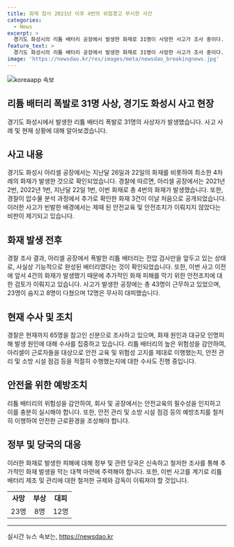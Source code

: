 ```yaml
---
title: 화재 참사 2021년 이후 4번의 위험경고 무시한 사건
categories:
  - News
excerpt: >
  경기도 화성시의 리튬 배터리 공장에서 발생한 화재로 31명이 사망한 사고가 조사 중이다. 이전에도 4차례의 화재가 있었으며, 안전교육 부족과 안전조치 미비로 큰 문제가 제기되고 있다. 경찰은 65명을 조사 중이며 안전교육과 안전관리를 중점적으로 조사 중이라고 밝혔다. 해당 공장에서는 리튬 배터리의 위험성에 대한 적절한 안전 교육과 관리가 이뤄지지 않고 있다는 비판이 일고 있다.
feature_text: >
  경기도 화성시의 리튬 배터리 공장에서 발생한 화재로 31명이 사망한 사고가 조사 중이다. 이전에도 4차례의 화재가 있었으며, 안전교육 부족과 안전조치 미비로 큰 문제가 제기되고 있다. 경찰은 65명을 조사 중이며 안전교육과 안전관리를 중점적으로 조사 중이라고 밝혔다. 해당 공장에서는 리튬 배터리의 위험성에 대한 적절한 안전 교육과 관리가 이뤄지지 않고 있다는 비판이 일고 있다.
image: 'https://newsdao.kr/res/images/meta/newsdao_breakingnews.jpg'
---
```


<p><img src="https://newsdao.kr/res/images/meta/newsdao_breakingnews.jpg" alt="koreaapp 속보" /></p>

<h2> 리튬 배터리 폭발로 31명 사상, 경기도 화성시 사고 현장</h2>

<p data-ke-size="size16">경기도 화성시에서 발생한 리튬 배터리 폭발로 31명의 사상자가 발생했습니다. 사고 사례 및 현재 상황에 대해 알아보겠습니다.</p>

<h2 data-ke-size="size26">사고 내용</h2>

<p data-ke-size="size16">경기도 화성시 아리셀 공장에서는 지난달 26일과 22일의 화재를 비롯하여 최소한 4차례의 화재가 발생한 것으로 확인되었습니다. 경찰에 따르면, 아리셀 공장에서는 2021년 2번, 2022년 1번, 지난달 22일 1번, 이번 화재로 총 4번의 화재가 발생했습니다. 또한, 경찰이  압수물 분석 과정에서 추가로 확인한 화재 3건이 이날 처음으로 공개되었습니다. 이러한 사고가 빈발한 배경에서는 제때 된 안전교육 및 안전조치가 이뤄지지 않았다는 비판이 제기되고 있습니다.</p>

<h2 data-ke-size="size26">화재 발생 전후</h2>

<p data-ke-size="size16">경찰 조사 결과, 아리셀 공장에서 폭발한 리튬 배터리는 전압 검사만을 앞두고 있는 상태로, 사실상 기능적으로 완성된 배터리였다는 것이 확인되었습니다. 또한, 이번 사고 이전에 앞서 4건의 화재가 발생했기 때문에 추가적인 화재 피해를 막기 위한 안전조치에 대한 검토가 이뤄지고 있습니다. 사고가 발생한 공장에는 총 43명이 근무하고 있었으며, 23명이 숨지고 8명이 다쳤으며 12명은 무사히 대피했습니다.</p>

<h2 data-ke-size="size26">현재 수사 및 조치</h2>

<p data-ke-size="size16">경찰은 현재까지 65명을 참고인 신분으로 조사하고 있으며, 화재 원인과 대규모 인명피해 발생 원인에 대해 수사를 집중하고 있습니다. 리튬 배터리의 높은 위험성을 감안하여, 아리셀이 근로자들을 대상으로 안전 교육 및 위험성 고지를 제대로 이행했는지, 안전 관리 및 소방 시설 점검 등을 적절히 수행했는지에 대한 수사도 진행 중입니다.</p>

<h2 data-ke-size="size26">안전을 위한 예방조치</h2>

<p data-ke-size="size16">리튬 배터리의 위험성을 감안하여, 회사 및 공장에서는 안전교육의 필수성을 인지하고 이를 충분히 실시해야 합니다. 또한, 안전 관리 및 소방 시설 점검 등의 예방조치를 철저히 이행하여 안전한 근로환경을 조성해야 합니다.</p>

<h2 data-ke-size="size26">정부 및 당국의 대응</h2>

<p data-ke-size="size16">이러한 화재로 발생한 피해에 대해 정부 및 관련 당국은 신속하고 철저한 조사를 통해 추가적인 화재 발생을 막는 대책 마련에 주력해야 합니다. 또한, 이번 사고를 계기로 리튬 배터리 제조 및 관리에 대한 철저한 규제와 감독이 이뤄져야 할 것입니다.</p>

<table>
<tbody>
<tr>
<td style="text-align: center; height: 17px;"><b>사망</b></td>
<td style="text-align: center; height: 17px;"><b>부상</b></td>
<td style="text-align: center; height: 17px;"><b>대피</b></td>
</tr>
<tr>
<td style="text-align: center; height: 17px;">23명</td>
<td style="text-align: center; height: 17px;">8명</td>
<td style="text-align: center; height: 17px;">12명</td>
</tr>
</tbody>
</table>

<hr>

<p data-ke-size="size16"></p>
실시간 뉴스 속보는, <a href="https://newsdao.kr" rel="dofollow">https://newsdao.kr</a>


